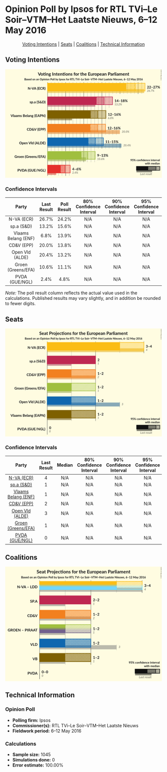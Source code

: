 # Opinion Poll by Ipsos for RTL TVi–Le Soir–VTM–Het Laatste Nieuws, 6–12 May 2016

<p align="center"><a href="#voting-intentions">Voting Intentions</a> | <a href="#seats">Seats</a> | <a href="#coalitions">Coalitions</a> | <a href="#technical-information">Technical Information</a></p>

## Voting Intentions

![Graph with voting intentions not yet produced](2016-05-12-Ipsos.png "Voting Intentions")

### Confidence Intervals

| Party | Last Result | Poll Result | 80% Confidence Interval | 90% Confidence Interval | 95% Confidence Interval | 99% Confidence Interval |
|:-----:|:-----------:|:-----------:|:-----------------------:|:-----------------------:|:-----------------------:|:-----------------------:|
| N-VA (ECR) | 26.7% | 24.2% | N/A |N/A |N/A |N/A |
| sp.a (S&D) | 13.2% | 15.6% | N/A |N/A |N/A |N/A |
| Vlaams Belang (ENF) | 6.8% | 13.9% | N/A |N/A |N/A |N/A |
| CD&V (EPP) | 20.0% | 13.8% | N/A |N/A |N/A |N/A |
| Open Vld (ALDE) | 20.4% | 13.2% | N/A |N/A |N/A |N/A |
| Groen (Greens/EFA) | 10.6% | 11.1% | N/A |N/A |N/A |N/A |
| PVDA (GUE/NGL) | 2.4% | 4.8% | N/A |N/A |N/A |N/A |

*Note:* The poll result column reflects the actual value used in the calculations. Published results may vary slightly, and in addition be rounded to fewer digits.

## Seats

![Graph with seats not yet produced](2016-05-12-Ipsos-seats.png "Seats")

### Confidence Intervals

| Party | Last Result | Median | 80% Confidence Interval | 90% Confidence Interval | 95% Confidence Interval | 99% Confidence Interval |
|:-----:|:-----------:|:------:|:-----------------------:|:-----------------------:|:-----------------------:|:-----------------------:|
| <a href="#n-va-(ecr)">N-VA (ECR)</a> | 4 | N/A | N/A |N/A |N/A |N/A |
| <a href="#sp.a-(s&d)">sp.a (S&D)</a> | 1 | N/A | N/A |N/A |N/A |N/A |
| <a href="#vlaams-belang-(enf)">Vlaams Belang (ENF)</a> | 1 | N/A | N/A |N/A |N/A |N/A |
| <a href="#cd&v-(epp)">CD&V (EPP)</a> | 2 | N/A | N/A |N/A |N/A |N/A |
| <a href="#open-vld-(alde)">Open Vld (ALDE)</a> | 3 | N/A | N/A |N/A |N/A |N/A |
| <a href="#groen-(greens/efa)">Groen (Greens/EFA)</a> | 1 | N/A | N/A |N/A |N/A |N/A |
| <a href="#pvda-(gue/ngl)">PVDA (GUE/NGL)</a> | 0 | N/A | N/A |N/A |N/A |N/A |


## Coalitions

![Graph with coalitions seats not yet produced](2016-05-12-Ipsos-coalitions-seats.png "Coalitions Seats")


## Technical Information

### Opinion Poll

+ **Polling firm:** Ipsos
+ **Commissioner(s):** RTL TVi–Le Soir–VTM–Het Laatste Nieuws
+ **Fieldwork period:** 6–12 May 2016

### Calculations

+ **Sample size:** 1045
+ **Simulations done:** 0
+ **Error estimate:** 100.00%

